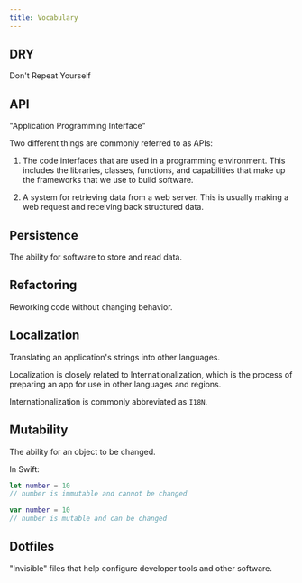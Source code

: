 ```yaml
---
title: Vocabulary
---
```


## DRY

Don't Repeat Yourself


## API

"Application Programming Interface"

Two different things are commonly referred to as APIs:

1) The code interfaces that are used in a programming environment. This includes
the libraries, classes, functions, and capabilities that make up the frameworks
that we use to build software.

2) A system for retrieving data from a web server. This is usually making a web
request and receiving back structured data.


## Persistence

The ability for software to store and read data.


## Refactoring

Reworking code without changing behavior.


## Localization

Translating an application's strings into other languages.

Localization is closely related to Internationalization, which is the process of
preparing an app for use in other languages and regions.

Internationalization is commonly abbreviated as `I18N`.


## Mutability

The ability for an object to be changed.

In Swift:

```swift
let number = 10
// number is immutable and cannot be changed

var number = 10
// number is mutable and can be changed
```

## Dotfiles

"Invisible" files that help configure developer tools and other software.

